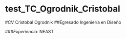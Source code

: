 # test_TC_Ogrodnik_Cristobal

#CV Cristobal Ogrodnik
##Egresado Ingeniería en Diseño

###*Experiencia:* NEAST
